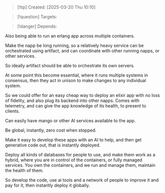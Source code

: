 
>[!tip] Created: [2025-03-20 Thu 10:10]

>[!question] Targets: 

>[!danger] Depends: 

Also being able to run an erlang app across multiple containers.

Make the napp be long running, so a relatively heavy service can be orchestrated using artifact, and can coordinate with other running napps, or other services.

So ideally artifact should be able to orchestrate its own servers.

At some point this become essential, where it runs multiple systems in consensus, then they act in unison to make changes to any individual system.

So we could offer for an easy cheap way to deploy an elixir app with no loss of fidelity, and also plug its backend into other napps.  Comes with telemetry, and can give the app knowledge of its health, to present to clients.

Can easily have mango or other AI services available to the app.

Be global, instantly, zero cost when stopped.

Make it easy to develop these apps with an AI to help, and then get generative code out, that is instantly deployed.

Deploy all kinds of databases for people to use, and make them work as a hybrid, where you are in control of the containers, or fully managed services.  You own the containers, and we run and manage them, maintain the health of them.

So develop the code, use ai tools and a network of people to improve it and pay for it, then instantly deploy it globally.
